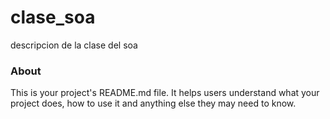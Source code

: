 clase_soa
=========

descripcion de la clase del soa

### About

This is your project's README.md file. It helps users understand what your
project does, how to use it and anything else they may need to know.